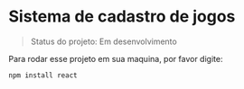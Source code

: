 # Sistema de cadastro de jogos

> Status do projeto: Em desenvolvimento

Para rodar esse projeto em sua maquina, por favor digite:


````
npm install react
````
